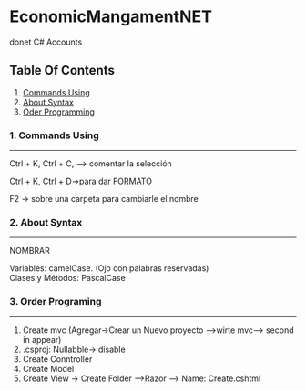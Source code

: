 # EconomicMangamentNET 
donet C# Accounts
## Table Of Contents
1. [Commands Using](#comands)
2. [About Syntax](#syntax)
3. [Oder Programming](#steps)

<a name="comands"></a>
### 1. Commands Using 
***
Ctrl + K, Ctrl + C, --> comentar la selección   


Ctrl + K, Ctrl + D→para dar FORMATO  


F2 → sobre una carpeta para cambiarle el nombre  

<a name="syntax"></a>
### 2. About Syntax
***
NOMBRAR   


Variables: camelCase. (Ojo con palabras reservadas)  
Clases y Métodos: PascalCase  

<a name="steps"></a>
### 3. Order Programing
***
1. Create mvc (Agregar->Crear un Nuevo proyecto -->wirte mvc--> second in appear)
2. .csproj: Nullabble-> disable
3. Create Conntroller
4. Create Model
5. Create View -> Create Folder -->Razor --> Name: Create.cshtml